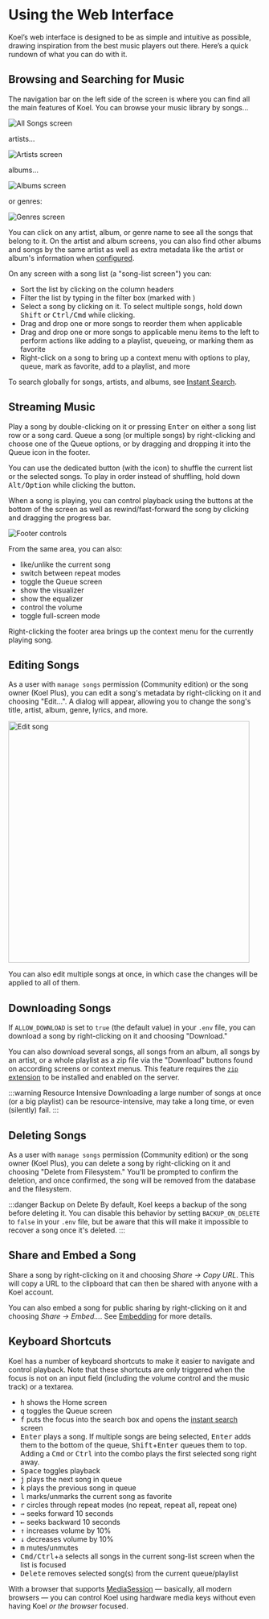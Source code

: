 # Using the Web Interface

<UISubjectToChangeNote />

Koel’s web interface is designed to be as simple and intuitive as possible, drawing inspiration from the best music
players out there. Here’s a quick rundown of what you can do with it.

## Browsing and Searching for Music

The navigation bar on the left side of the screen is where you can find all the main features of Koel.
You can browse your music library by songs…

![All Songs screen](../assets/img/interface/all-songs.avif)

artists…

![Artists screen](../assets/img/interface/artists.avif)

albums…

![Albums screen](../assets/img/interface/albums.avif)

or genres:

![Genres screen](../assets/img/interface/genres.avif)

You can click on any artist, album, or genre name to see all the songs that belong to it.
On the artist and album screens, you can also find other albums and songs by the same artist as well as extra metadata
like the artist or album's information when [configured](../service-integrations).

On any screen with a song list (a "song-list screen") you can:

* Sort the list by clicking on the column headers
* Filter the list by typing in the filter box (marked with <InterfaceIcon :src="filterIcon" alt="Filter" />)
* Select a song by clicking on it. To select multiple songs, hold down <kbd>Shift</kbd> or <kbd>Ctrl/Cmd</kbd> while
  clicking.
* Drag and drop one or more songs to reorder them when applicable
* Drag and drop one or more songs to applicable menu items to the left to perform actions like adding to a playlist,
  queueing, or marking them as favorite
* Right-click on a song to bring up a context menu with options to play, queue, mark as favorite, add to a playlist, and
  more

To search globally for songs, artists, and albums, see [Instant Search](./search).

## Streaming Music

Play a song by double-clicking on it or pressing <kbd>Enter</kbd> on either a song list row or a song card.
Queue a song (or multiple songs) by right-clicking and choose one of the Queue options, or by dragging and dropping it
into the Queue icon <InterfaceIcon :src="queueIcon" /> in the footer.

You can use the dedicated button (with the <InterfaceIcon :src="shuffleIcon" alt="Shuffle" /> icon) to shuffle the
current list or the selected songs.
To play in order instead of shuffling, hold down <kbd>Alt/Option</kbd> while clicking the button.

When a song is playing, you can control playback using the buttons at the bottom of the screen as well as
rewind/fast-forward the song by clicking and dragging the progress bar.

![Footer controls](../assets/img/interface/footer.avif)

From the same area, you can also:

* <InterfaceIcon :src="heartIcon" alt="Heart" /> like/unlike the current song
* <InterfaceIcon :src="repeatIcon" alt="Repeat" /> switch between repeat modes
* <InterfaceIcon :src="queueIcon" alt="Queue" /> toggle the Queue screen
* <InterfaceIcon :src="boltIcon" alt="Bolt" /> show the visualizer
* <InterfaceIcon :src="audioLinesIcon" alt="Equalizer" /> show the equalizer
* <InterfaceIcon :src="volumeIcon" alt="Volume" /> control the volume
* <InterfaceIcon :src="expandIcon" alt="Expand" /> toggle full-screen mode

Right-clicking the footer area brings up the context menu for the currently playing song.

## Editing Songs

As a user with `manage songs` permission (Community edition) or the song owner (Koel Plus), you can edit a song's metadata by right-clicking on it and
choosing "Edit…".
A dialog will appear, allowing you to change the song's title, artist, album, genre, lyrics, and more.

<img loading="lazy" src="../assets/img/interface/edit-song.webp" alt="Edit song" style="width: 480px">

You can also edit multiple songs at once, in which case the changes will be applied to all of them.

## Downloading Songs

If `ALLOW_DOWNLOAD` is set to `true` (the default value) in your `.env` file, you can download a song by right-clicking
on it and choosing "Download."

You can also download several songs, all songs from an album, all songs by an artist, or a whole playlist as a zip file
via the "Download" buttons found on according screens or context menus.
This feature requires the [`zip` extension](https://www.php.net/manual/en/book.zip.php) to be installed and enabled on
the server.

:::warning Resource Intensive
Downloading a large number of songs at once (or a big playlist) can be resource-intensive, may take a long time, or
even (silently) fail.
:::

## Deleting Songs

As a user with `manage songs` permission (Community edition) or the song owner (Koel Plus), you can delete a song by
right-clicking on it and choosing "Delete from Filesystem."
You'll be prompted to confirm the deletion, and once confirmed, the song will be removed from the database and the
filesystem.

:::danger Backup on Delete
By default, Koel keeps a backup of the song before deleting it.
You can disable this behavior by setting `BACKUP_ON_DELETE` to `false` in your `.env` file, but be aware that this will
make it impossible to recover a song once it's deleted.
:::

## Share and Embed a Song

Share a song by right-clicking on it and choosing _Share → Copy URL_.
This will copy a URL to the clipboard that can then be shared with anyone with a Koel account.

You can also embed a song for public sharing by right-clicking on it and choosing _Share → Embed…_.
See [Embedding](./embedding) for more details.

## Keyboard Shortcuts

Koel has a number of keyboard shortcuts to make it easier to navigate and control playback.
Note that these shortcuts are only triggered when the focus is not on an input field (including the volume control and
the music track)
or a textarea.

* <kbd>h</kbd> shows the Home screen
* <kbd>q</kbd> toggles the Queue screen
* <kbd>f</kbd> puts the focus into the search box and opens the [instant search](search.md) screen
* <kbd>Enter</kbd> plays a song. If multiple songs are being selected, <kbd>Enter</kbd> adds them to the bottom of the
  queue, <kbd>Shift</kbd>+<kbd>Enter</kbd> queues them to top. Adding a <kbd>Cmd</kbd> or <kbd>Ctrl</kbd> into the combo
  plays the first selected song right away.
* <kbd>Space</kbd> toggles playback
* <kbd>j</kbd> plays the next song in queue
* <kbd>k</kbd> plays the previous song in queue
* <kbd>l</kbd> marks/unmarks the current song as favorite
* <kbd>r</kbd> circles through repeat modes (no repeat, repeat all, repeat one)
* <kbd>→</kbd> seeks forward 10 seconds
* <kbd>←</kbd> seeks backward 10 seconds
* <kbd>↑</kbd> increases volume by 10%
* <kbd>↓</kbd> decreases volume by 10%
* <kbd>m</kbd> mutes/unmutes
* <kbd>Cmd/Ctrl</kbd>+<kbd>a</kbd> selects all songs in the current song-list screen when the list is focused
* <kbd>Delete</kbd> removes selected song(s) from the current queue/playlist

With a browser that supports [MediaSession](https://developer.mozilla.org/en-US/docs/Web/API/MediaSession) — basically,
all modern browsers — you can control Koel using hardware media keys without even having Koel _or the browser_ focused.

<script lang="ts" setup>
import audioLinesIcon from '../assets/icons/audio-lines.svg'
import boltIcon from '../assets/icons/bolt.svg'
import expandIcon from '../assets/icons/expand.svg'
import filterIcon from '../assets/icons/filter.svg'
import heartIcon from '../assets/icons/heart.svg'
import plusIcon from '../assets/icons/plus-circle.svg'
import queueIcon from '../assets/icons/queue.svg'
import repeatIcon from '../assets/icons/repeat.svg'
import shuffleIcon from '../assets/icons/shuffle.svg'
import slidersIcon from '../assets/icons/sliders.svg'
import volumeIcon from '../assets/icons/volume.svg'
</script>
